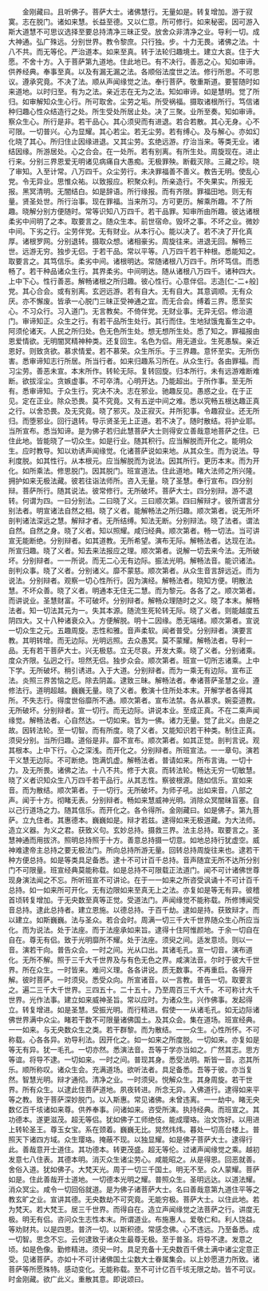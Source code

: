 <!-- { "loadSidebar": true } -->
　　金刚藏曰。且听佛子。菩萨大士。诸佛慧行。无量如是。转复增加。游于寂寞。志在脱门。诸如来慧。长益至德。又以仁意。所可修行。如来秘密。因可游入斯大道慧不可思议选择至要总持清净三昧正受。放舍众非清净之业。导利一切。成大神通。弘广殊远。分别世界。教令黎庶。只行独。步。十力无畏。诸佛之法。十八不共。而无等伦。严治道本。如来至真。转于法轮归趣境土。建立大哀。住于大愿。不舍十方。入于菩萨第九道地。住此地已。有不决行。善恶之心。知如审谛。供养经典。奉事至真。以及有漏无漏之法。各顺俗法度世之法。修行所思。不可思议。遵承究竟。不决了法。顺从声闻缘觉之法。奉行菩萨。敬重斯道。要誓随时如来道地。以时归至。有为之法。亲近志在无为之法。知如审谛。如是慧明。觉了所归。如审解知众生心行。所可取舍。尘劳之垢。所受祸福。摄取诸根所行。笃信诸种归趣心性众结造行之处。所生受处所居止处。决了三聚。业所至奏。知如审谛。察众生心。所行是非。若干品心。其心须臾而有进退。若合若散。其心无身。心不可限。一切普兴。心为显耀。其心若尘。若无尘劳。若有缚心。及与解心。亦如幻化晓了其心。所归住止因缘进退。又其尘劳。玄绝远游。疗治当来。等类无业。诸结因缘。所游居处。心之合会。在一处所。若有别离。有所生处。周旋现在。进止行来。分别三界恩爱无明诸见病痛自大愚痴。无极罪殃。断截灭除。三藏之珍。晓了审知。入至计常。八万四千。众尘劳行。未决罪福善不善义。教告无明。使乱心党。令无异业。思惟众祐。以致报应。积聚众利。所亲造行。不失果实。所报无报。黑冥清明。无闇结白。如是辞语。所行缘报。而有齐限。罪福田地。则无有量。贤圣处世。所行治事。现在罪福。当来所习。方可更历。解乘所趣。不了所趣。晓解分别方便随时。常等识知八万四千。若干品罪。知审所由所趣。彼达诸根柔劣中间明了之本。取要言之。随众生本。前世宿命。毁坏之事。不坏之业。微妙中间。下劣之行。尘劳伴党。无有财业。从本行心。能以决了。若不决了开化真厚。诸根罗网。分别退转。摄取众想。诸相豪劣。周旋往来。进退无回。解畅三世。远游无穷。独步无侣。于若干品。常以平等。八万四千若干种根。悉能知之。取要言之。其笃信乐。柔劣中间。诸根明达。常随诸根八万四千。所坏笃信。而悉畅了。若干种品诸众生行。其界柔劣。中间明达。随从诸根八万四千。诸种四大。上中下心。性行善恶。解畅诸根之所归趣。彼心性行。心意伴侣。志造[仁-二+般]党。其心合会。或有别离。玄迥远游。若有自大。无有自大。其意调顺。无有众厌。亦不懈废。皆承一心脱门三昧正受神通之宜。而无合会。缚着三界。愿至实心。不习众行。习入道门。无言教矣。不倚伴党。无财业事。无异无侣。修治道门。审谛知正。众生之行。有若干品所生处行。其行而住。生地狱饿鬼畜生之中。阿须伦诸天。人民之所归处。色无色所生处。想无想所生处。悉了知之。罪福报由恩爱情欲。无明闇冥精神种类。还复回生。名色为侣。用无道业。生死愚騃。亲近恩好。则致贪欲。慕求情爱。若不慕荣。众生所乐。于三界趣。意怀至实。无所伤害。悉审谛知志行所居。所当行者。如来归趣系习所在。从众生行。各由罪福。而习尘劳。善恶未宣。本末所作。转轮无际。复转回旋。归本所行。未有远游难断难断。欲拔淫尘。贪嫉虚事。不可卒清。心明开达。乃能超出。于所作事。至无所有。悉审谛知。于众生行。究决不决。志在邪业。驰趣反见。愚惑之业。在于正见。定在正业。除众恐畏。莫不究竟。又有五逆中间之难。悉以究畅五根达趣正真之行。以舍恐畏。及无究竟。晓了邪灭。及正寂灭。并所犯事。令趣寂业。还无所归。而堕邪业。回行退转。导示贤圣无上正道。若不决了。随时散结。将护业耶。当所宣布。悉当知谛。是为佛子若归此慧菩萨大士则得安立善哉意地菩萨之住。已住此地。皆能晓了一切众生。如是行业。随其积行。应当解脱而开化之。能明众生。应时教导。知以劝诱声闻缘觉。化诸菩萨说如来地。从其众生。而为说法。导利度脱。如其性行。从本根元。应当解脱而为说法。因其所行。更历本末。而为开化。如所乘法。修思脱门。因其脱门。班宣道法。住此道地。睹大法师之所兴隆。拥护如来无极法藏。彼若往诣法师所。咨入无量。晓了圣慧。奉行宣布。四分别辩。菩萨所行。随其说法。彼常修行。无所破坏。菩萨大士。四分别辩。游不退转。何谓为四。一曰分别法。二曰晓了义。三曰顺次第。四曰解辩才。彼所谓言分别法者。明宣诸法自然之相。晓了义者。能解畅法之所归趣。顺次第者。说无所坏剖判诸法深远之慧。解辩才者。无所结缚。知法无断。分别辩法。晓了法者。谓法自然。自然之身。晓了义者。知以照耀。咸归经典。顺次第者。畅一切法。当可讲宣无能断绝。分别辩者。如其道教。无所希望。演布无际。解畅法者。达现在法。所宣归趣。晓了义者。知去来法报应之理。顺次第者。说解一切去来今法。无所破坏。分别辩者。一一所说。而无二心无有边际。振法光明。解畅法音。能识诸法。剖判众事。晓了义者。分别诸义。靡不蒙慈。顺次第者。从众生音言辞远近。而为说法。分别辩者。观察一切心性所行。因为演经。解畅法者。晓知方便。明散法慧。不坏众善。晓了义者。明通本无住无二慧。而为黎元。各各了之。顺次第者。而讲说业。圣慧财富。不可破坏。分别辩者。解畅众理随时之义。晓了本末。解畅法者。知一切法其元为一。失其本源。随流生死轮转无际。晓了义者。则能越度五阴四大。又十八种诸衰众入。方便解脱。明十二因缘。悉无端绪。顺次第者。宣说一切众生之元。五趣周旋。志性和雅。音声柔软。闻者普受。分别辩者。演要言教。其明转增。而无边际。光明远照。去众愚冥。莫不蒙耀。解畅法者。导利一品。无有若干菩萨大士。兴无极慈。立无尽哀。开发大乘。晓了义者。分别诸乘。度众齐限。弘迥之行。坦然无侣。独步众会。顺次第者。班宣一切所志诸乘。上中下学。无所破坏。稍引诱进。入于大道。分别辩者。而为一乘无有边际。宣布正法。炎照三界苦恼之厄。除去阴盖。逮致三昧。解畅法者。奉诸菩萨圣慧之业。遵修法行。道明超越。巍巍无量。晓了义者。敷演十住所处本末。开解学者各得其所。不失志行。得度世俗靡所不通。顺次第者。宣布法禁。各从慕求。婉娈道教。无所破坏。分别辩者。宣一切行。而无边际。讲说本业。至成正真。不在二乘声闻缘觉。解畅法者。心自然达。一切如来。皆为一佛。诸力无量。觉了此义。由是之故。因转法轮。至一切智。而有所度。晓了义者。又能知识若干种类。制住正真。须臾分别。当所归趣。道俗是非。靡不宣布。顺次第者。如其正觉。剖判言说。观其根本。上中下行。心之深浅。而开化之。分别辩者。所班宣法。一一章句。演若干义慧无边际。不可断绝。饱满饥虚。解畅法者。普请如来。所布言诲。一切十力。及无所畏。诸佛之法。十八不共。修于大哀。而转法轮。畅达无穷一切敏慧。晓了义者识知众生八万四千若干品行。从其志性。察彼根源。随如信乐。宣如来音。而为散结。顺次第者。于一切行。无所破坏。为师子吼。出如来音。八部之声。闻于十方。彻睹无表。分别辩者。畅如来慧威神光明。消除众冥闇昧盲塞。自以己行道场之力。随其信乐。而开化之。各令得所。金刚藏曰。如是佛子。第九菩萨。立九住者。其惠德本。巍巍如是。辩才若兹。逮得如来无极道藏。为大法师。造立义器。为义之君。获致义句。玄妙总持。摄救三界。法主总持。取要言之。圣慧神通而用拔济。照明总持照于十方。善意总持摄一切意。如地总持行犹虚空。威神难逮帝主总持之要无极法门。所向总持所游无量。回转总持周旋往来也。逮若干种方便总持。如是等类具足备悉。逮十不可计百千总持。音声随宜无所不达所分别门不可限量。班宣经典莫能称载。如是总持不可限载正法道门。闻不可计诸佛世尊现身演法闻之不忘。所听班宣不可讲论。在于一一如来之所咨受讽诵十不可计百千总持。如一如来所可开化。无有边限如来至真无上之法。亦复如是等无有异。彼稽首顷转复增加。于无央数至真等正觉。受道法门。声闻缘觉不能称载。所修博闻受音总持。逮此总持者。建立恩施。以德总持。于百千劫。逮如是持。获致辩才。而以建立。如斯巍巍。法与圣众。若合会时。周满一切三千大千世界随众生心所应当化。而为说法。处于法座。而于法座承如来旨。逮得十住阿惟颜地。于余一切自在自在。尊无有侣。致于光明靡所不耀。处于法座。须臾之间。适发意顷。则以一音。演若干向。普告众会。一时之间。光从口出。其诸毛孔。宣一切音。演布道化。无所不解。照于三千大千世界及与有色无色之界。咸演法音。尔时于彼大千世界。所在众生。一时皆来。难问义理。各各讲说。质无数事。不再重启。各得开解。彼时菩萨。一时须臾。悉受众向。所宣诸音。以一言教。普告一切。取要言之。遍二三千大千世界。三四五十。二十五十。乃至周百三千大千。不可称计大千世界。光作法事。建立如来威神圣旨。常以应时。为诸众生。兴作佛事。发起得立。转复增进。如是圣慧。受振光明。而行精进。假使一一从诸毛孔。如无边际诸佛世界满中众尘。睹若干数不可限量诸佛国土。及其众会。集在道场。班宣经典。一一如来。与无央数众生之类。若干群黎。而为散结。一一众生。心性所怀。不可称载。心各各异。劝导利法。因开化之。如一如来之所度脱。一切如来。亦复如是等无有异。犹一毛孔。一切亦然。悉演法音。吾等于学亦当如之。广然其志。思方等谊。将导不逮。一切如来。一时之间。普现其身。悉受法明。斯皆一音。恣其所乐。顺所称叹。诸众生会。充满道场。欲听法者。具足备悉。吾等于彼。亦当复然。智慧光明。辩才通彻。清净之业。一时须臾。悦解众生。其身周旋。若干世界。所有众生。以逮此住菩萨道地。夙夜转进。所念无异。入佛道行。逮得如来平等之教。致于菩萨深妙脱门。以入斯惠。常见诸佛。未曾违离。一一劫中。睹无央数亿百千垓诸如来尊。供养奉事。问诸如来。咨受所演。执持经典。而班宣之。其功德本。遂更滋茂。超无等侣。犹如佛子工师绝伎。能成璎珞。治文饰好。以用进上转轮圣王。尊玉女宝。系在颈着。巍巍无比。晃然炜炜。暮处一切高台楼上。普照天下诸四方域。众生璎珞。掩蔽不现。以独显耀。如是佛子菩萨大士。逮得行此。善哉意开士道住。其功德本。转更茂盛。超无等伦。过诸声闻缘觉之乘。越初发意七八住表。其德本明。消灭众生诸尘劳心。咸能昭之。从是得恩。回恶就善。舍俗入道。犹如佛子。大梵天光。周于一切三千国土。明无不至。众人蒙耀。菩萨如是。住此善哉开士道地。一切德本光明之耀。普照众生。圣明远达。以道法耀。消众冥尘。咸令一切回俗就道。是为佛子诸菩萨大士。名曰善哉意第九道住平等之教玄旷之业。宣讲其德。无央数劫不可究竟。无能穷极。菩萨大士。以住此地。若为梵天。若大梵王。居三千世界。而得自在。造立声闻缘觉之法菩萨之行。讲度无极。明无有侣。咨问众生志性本末。所谓道业。布施惠人。爱敬仁和。利人饶益。等劝财共。以是四恩。普济一切。以斯积德。常感念佛。心不违远。乃至备悉。成一切智。思念不忘。云何逮致于诸众生最尊无极。至于普圣。将导不逮。发意之顷。如是色像。勤修精进。须臾一时。具足充备十无央数百千佛土满中诸尘定意正受。见诸菩萨。亦如十不可计诸佛国土尘数大士眷属集会。以上妙愿道力所致。诸菩萨等所愿殊特。感动变化。无能称载。至不可计亿百千垓无限之劫。皆不可议。时金刚藏。欲广此义。重散其意。即说颂曰。
